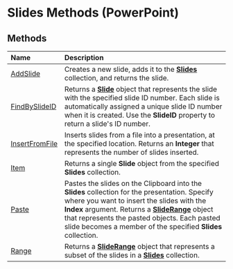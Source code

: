 
# Slides Methods (PowerPoint)

## Methods



|**Name**|**Description**|
|:-----|:-----|
|[AddSlide](e8981122-325b-f1c3-c8d5-8e44427961ce.md)|Creates a new slide, adds it to the  **[Slides](ba7f514c-8f6d-d5ef-333f-c1da0f2ab767.md)** collection, and returns the slide.|
|[FindBySlideID](49c5cb57-e132-0539-ecfd-25321ac7cc32.md)|Returns a  **[Slide](afe42344-6898-00d2-ecc1-b0ed23a71fe8.md)** object that represents the slide with the specified slide ID number. Each slide is automatically assigned a unique slide ID number when it is created. Use the **SlideID** property to return a slide's ID number.|
|[InsertFromFile](b8c6faa4-b77a-1237-cb90-00a2814e6aaa.md)|Inserts slides from a file into a presentation, at the specified location. Returns an  **Integer** that represents the number of slides inserted.|
|[Item](db4c884a-d4ca-21a4-1f17-a2a06c9861a9.md)|Returns a single  **Slide** object from the specified **Slides** collection.|
|[Paste](313027d1-6f8b-9964-f0bd-4ba33c973743.md)|Pastes the slides on the Clipboard into the  **Slides** collection for the presentation. Specify where you want to insert the slides with the **Index** argument. Returns a **[SlideRange](440ab59d-744a-209f-bf28-d0acd3a21e1a.md)** object that represents the pasted objects. Each pasted slide becomes a member of the specified **Slides** collection.|
|[Range](f3950ce5-7873-86e8-5625-7ad2a0cb77dd.md)|Returns a  **[SlideRange](440ab59d-744a-209f-bf28-d0acd3a21e1a.md)** object that represents a subset of the slides in a **[Slides](ba7f514c-8f6d-d5ef-333f-c1da0f2ab767.md)** collection.|
